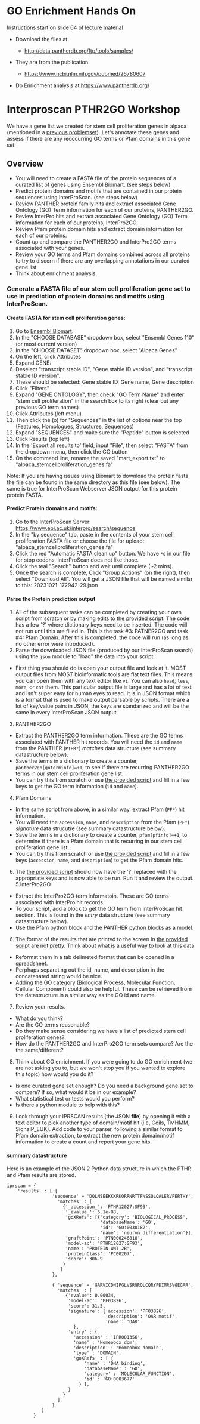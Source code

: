 GO Enrichment Hands On
======================
Instructions start on slide 64 of [lecture material](CSHL2023-function-and-enrichment.pdf)
- Download the files at      
  - http://data.pantherdb.org/ftp/tools/samples/  
- They are from the publication  
  - https://www.ncbi.nlm.nih.gov/pubmed/26780607
 
- Do Enrichment analysis at https://www.pantherdb.org/ 



Interproscan PTHR2GO Workshop
====================

We have a gene list we created for stem cell proliferation genes in alpaca (mentioned in a [previous problemset](../../problemsets/Python_06_problemset.md)). Let's annotate these genes and assess if there are any reoccurring GO terms or Pfam domains in this gene set. 

## Overview
- You will need to create a FASTA file of the protein sequences of a curated list of genes using Ensembl Biomart. (see steps below)
- Predict protein domains and motifs that are contained in our protein sequences using InterProScan. (see steps below)
- Review PANTHER protein family hits and extract associated Gene Ontology (GO) Term information for each of our proteins, PANTHER2GO. 
- Review InterPro hits and extract associated Gene Ontology (GO) Term information for each of our proteins, InterPro2GO. 
- Review Pfam protein domain hits and extract domain information for each of our proteins.
- Count up and compare the PANTHER2GO and InterPro2GO terms associated with your genes. 
- Review your GO terms and Pfam domains combined across all proteins to try to discern if there are any overlapping annotations in our curated gene list.
- Think about enrichment analysis.


### Generate a FASTA file of our stem cell proliferation gene set to use in prediction of protein domains and motifs using InterProScan. 


#### Create FASTA for stem cell proliferation genes:

1. Go to [Ensembl Biomart](http://useast.ensembl.org/biomart/martview/3e66a7a80107043f1317566a8a10fed1).
2. In the "CHOOSE DATABASE" dropdown box, select "Ensembl Genes 110"  (or most current version)
3. In the "CHOOSE DATASET" dropdown box, select "Alpaca Genes" 
4. On the left, click Attributes
5. Expand GENE:
6. Deselect "transcript stable ID", "Gene stable ID version", and "transcript stable ID version".
7. These should be selected: Gene stable ID, Gene name, Gene description
8. Click "Filters"
9. Expand "GENE ONTOLOGY", then check "GO Term Name" and enter "stem cell proliferation" in the search box to its right (clear out any previous GO term names)
10. Click Attributes (left menu)
11. Then click the (o) for "Sequences" in the list of options near the top (Features, Homologues, Structures, Sequences)
12. Expand "SEQUENCES" and make sure the "Peptide" button is selected
13. Click Results (top left)
14. In the 'Export  all results to' field, input "File", then select "FASTA" from the dropdown menu, then click the GO button
15. On the command line, rename the saved "mart_export.txt" to "alpaca_stemcellproliferation_genes.fa"

Note: If you are having issues using Biomart to download the protein fasta, the file can be found in the same directory as this file (see below). The same is true for InterProScan Webserver JSON output for this protein protein FASTA. 


#### Predict Protein domains and motifs:
1. Go to the InterProScan Server: https://www.ebi.ac.uk/interpro/search/sequence
2. In the "by sequence" tab, paste in the contents of your stem cell proliferation FASTA file or choose the file for upload: "alpaca_stemcellproliferation_genes.fa"
3. Click the red "Automatic FASTA clean up" button. We have `*`s in our file for stop codons, InterProScan does not like those.
4. Click the teal "Search" button and wait until complete (~2 mins).
5. Once the search is complete, Click "Group Actions" (on the right), then select "Download All". You will get a JSON file that will be named similar to this: 20231021-172942-29.json

#### Parse the Protein prediction output
1. All of the subsequent tasks can be completed by creating your own script from scratch or by making edits to [the provided script](parseIPRSjson.py). The code has a few '?' where dictionary keys need to be inserted. The code will not run until this are filled in. This is the task #3: PATNER2GO and task #4: Pfam Domain. After this is completed, the code will run (as long as no other error were introduced). 
2. Parse the downloaded JSON file (produced by our InterProScan search) using the `json` module to "load" the data into your script.
  - First thing you should do is open your output file and look at it. MOST output files from MOST bioinformatic tools are flat text files. This means you can open them with any text editor like `vi`. You can also `head`, `less`, `more`, or `cat` them. This particular output file is large and has a lot of text and isn't super easy for human eyes to read. It is in JSON format which is a format that is used to make output parsable by scripts. There are a lot of key/value pairs in JSON, the keys are standarized and will be the same in every InterProScan JSON output.
3. PANTHER2GO
  -  Extract the PANTHER2GO term information. These are the GO terms associated with PANTHER hit records. You will need the `id` and `name` from the PANTHER (`PTHR*`) _matches_ data structure (see summary datastructure below).
  -  Save the terms in a dictionary to create a counter, `panther2go[goterminfo]=+1`, to see if there are recurring PANTHER2GO terms in our stem cell proliferation gene list.
  -  You can try this from scratch or use [the provided script](parseIPRSjson.py) and fill in a few keys to get the GO term information (`id` and `name`). 
4. Pfam Domains
  - In the same script from above, in a similar way, extract Pfam (`PF*`) hit information.
  - You will need the `accession`, `name`, and `description` from the Pfam (`PF*`) _signature_ data strucutre (see summary datastructure below).
  - Save the terms in a dictionary to create a counter, `pfam[pfinfo]=+1`, to determine if there is a Pfam domain that is recurring in our stem cell proliferation gene list.
  - You can try this from scratch or use [the provided script](parseIPRSjson.py) and fill in a few keys (`accession`, `name`, and `description`) to get the Pfam domain hits.
6. The [the provided script](parseIPRSjson.py) should now have the '?' replaced with the appropriate keys and is now able to be run. Run it and review the output.
5.InterPro2GO
  - Extract the InterPro2GO term informatoin. These are GO terms associated with InterPro hit records.
  - To your script, add a block to get the GO term from InterProScan hit section. This is found in the _entry_ data structure (see summary datastructure below).
  - Use the Pfam python block and the PANTHER python blocks as a model.    
6. The format of the results that are printed to the screen in [the provided script](parseIPRSjson.py) are not pretty. Think about what is a useful way to look at this data
  - Reformat them in a tab delimeted format that can be opened in a spreadsheet.
  - Perphaps separating out the id, name, and description in the concatenated string would be nice.
  - Adding the GO category (Biological Process, Molecular Function, Cellular Component) could also be helpful. These can be retrieved from the datastructure in a similar way as the GO id and name.
7. Review your results.
  - What do you think?
  - Are the GO terms reasonable?
  - Do they make sense considering we have a list of predicted stem cell proliferation genes?
  - How do the PANTHER2GO and InterPro2GO term sets compare? Are the the same/different? 
8. Think about GO enrichment. If you were going to do GO enrichment (we are not asking you to, but we won't stop you if you wanted to explore this topic) how would you do it?
  - Is one curated gene set enough? Do you need a background gene set to compare? If so, what would it be in our example?
  - What statistical test or tests would you perform?
  - Is there a python module to help with this?     
9. Look through your IPRSCAN results (the JSON **file**) by opening it with a text editor to pick another type of domain/motif hit (i.e, Coils, TMHMM, SignalP_EUK). Add code to your parser, following a similar format to Pfam domain extraction, to extract the new protein domain/motif information to create a count and report your gene hits.


#### summary datastructure
Here is an example of the JSON 2 Python data structure in which the PTHR and Pfam results are stored.
```
iprscan = { 
    'results' : [ {
                 'sequence' = 'DQLNSEEKKKRKQRRNRTTFNSSQLQALERVFERTHY',
                   'matches' : [
                     {'_accession_': 'PTHR12027:SF93',
                      '_evalue_': 6.1e-88,
                      'goXRefs': [{'category': 'BIOLOGICAL_PROCESS',
                                   'databaseName': 'GO',
                                   'id': 'GO:0030182',
                                   'name': 'neuron differentiation'}],
                      'graftPoint': 'PTN000246818',
                      'model-ac': 'PTHR12027:SF93',
                      'name': 'PROTEIN WNT-2B',
                      'proteinClass': 'PC00207',
                      'score': 306.9
                     }
                    ]
                 },
         
                 { 'sequence' = 'GARVICDNIPGLVSRQRQLCQRYPDIMRSVGEGAR',
                   'matches' : [
                      {'evalue': 0.00034,
                       'model-ac': 'PF03826',
                       'score': 31.5,
                       'signature': {'accession': 'PF03826',
                                     'description': 'OAR motif',
                                     'name': 'OAR'
                         },
                       'entry' : {
                         'accession' : 'IPR001356',
                         'name' : 'Homeobox_dom',
                         'description' : 'Homeobox domain',
                         'type' : 'DOMAIN',
                         'goXRefs' : [ {
                             'name' : 'DNA binding',
                             'databaseName' : 'GO',
                             'category' : 'MOLECULAR_FUNCTION',
                             'id' : 'GO:0003677'
                           } ],  
                       }
                     }
                   ]
                 }
             ]
          }
```
